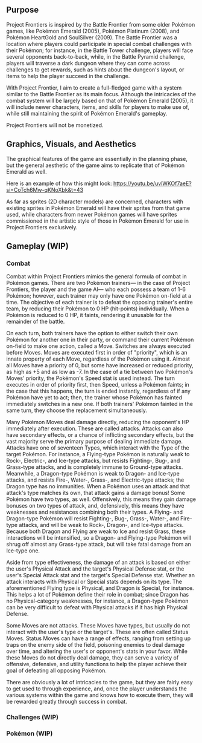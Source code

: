 ## Purpose
Project Frontiers is inspired by the Battle Frontier from some older Pokémon
games, like Pokémon Emerald (2005), Pokémon Platinum (2008), and Pokémon
HeartGold and SoulSilver (2009). The Battle Frontier was a location where
players could participate in special combat challenges with their Pokémon; for
instance, in the Battle Tower challenge, players will face several opponents
back-to-back, while, in the Battle Pyramid challenge, players will traverse a
dark dungeon where they can come across challenges to get rewards, such as hints
about the dungeon's layout, or items to help the player succeed in the challenge.

With Project Frontier, I aim to create a full-fledged game with a system
similar to the Battle Frontier as its main focus. Although the intricacies of
the combat system will be largely based on that of Pokémon Emerald (2005), it
will include newer characters, items, and skills for players to make use of,
while still maintaining the spirit of Pokémon Emerald's gameplay.

Project Frontiers will not be monetized.

## Graphics, Visuals, and Aesthetics
The graphical features of the game are essentially in the planning phase, but
the general aesthetic of the game aims to replicate that of Pokémon Emerald as
well.

Here is an example of how this might look: https://youtu.be/uvlWKOf7aeE?si=CoTch6Mw-qKNoXbk&t=43

As far as sprites (2D character models) are concerned, characters with existing
sprites in Pokémon Emerald will have their sprites from that game used, while
characters from newer Pokémon games will have sprites commissioned in the
artistic style of those in Pokémon Emerald for use in Project Frontiers
exclusively.

## Gameplay (WIP)

### Combat
Combat within Project Frontiers mimics the general formula of combat in Pokémon
games. There are two Pokémon trainers— in the case of Project Frontiers, the
player and the game AI— who each possess a team of 1-6 Pokémon; however, each
trainer may only have one Pokémon on-field at a time. The objective of each
trainer is to defeat the opposing trainer's entire team, by reducing their
Pokémon to 0 HP (hit-points) individually. When a Pokémon is reduced to 0 HP,
it faints, rendering it unusable for the remainder of the battle.

On each turn, both trainers have the option to either switch their own Pokémon
for another one in their party, or command their current Pokémon on-field to
make one action, called a Move. Switches are always executed before Moves.
Moves are executed first in order of "priority", which is an innate property of
each Move, regardless of the Pokémon using it. Almost all Moves have a priority
of 0, but some have increased or reduced priority, as high as +5 and as low as
-7. In the case of a tie between two Pokémon's Moves' priority, the Pokémon's
Speed stat is used instead. The turn executes in order of priority first, then
Speed, unless a Pokémon faints; in the case that this happens, the turn is
ended instantly, regardless of if any Pokémon have yet to act; then, the
trainer whose Pokémon has fainted immediately switches in a new one. If both
trainers' Pokémon fainted in the same turn, they choose the replacement
simultaneously.

Many Pokémon Moves deal damage directly, reducing the opponent's HP immediately
after execution. These are called attacks. Attacks can also have secondary
effects, or a chance of inflicting secondary effects, but the vast majority
serve the primary purpose of dealing immediate damage. Attacks have one of
seventeen Types, which interact with the Type of the target Pokémon. For
instance, a Flying-type Pokémon is naturally weak to Rock-, Electric-, and
Ice-type attacks, but resists Fighting-, Bug-, and Grass-type attacks, and is
completely immune to Ground-type attacks. Meanwhile, a Dragon-type Pokémon is
weak to Dragon- and Ice-type attacks, and resists Fire-, Water-, Grass-, and
Electric-type attacks; the Dragon type has no immunities. When a Pokémon uses
an attack and that attack's type matches its own, that attack gains a damage
bonus! Some Pokémon have two types, as well. Offensively, this means they gain
damage bonuses on two types of attack, and, defensively, this means they have
weaknesses and resistances combining both their types. A Flying- and
Dragon-type Pokémon will resist Fighting-, Bug-, Grass-, Water-, and Fire-type
attacks, and will be weak to Rock-, Dragon-, and Ice-type attacks. Because both
Dragon and Flying are weak to Ice and resist Grass, these interactions will be
intensified, so a Dragon- and Flying-type Pokémon will shrug off almost any
Grass-type attack, but will take fatal damage from an Ice-type one.

Aside from type effectiveness, the damage of an attack is based on either the
user's Physical Attack and the target's Physical Defense stat, or the user's
Special Attack stat and the target's Special Defense stat. Whether an attack
interacts with Physical or Special stats depends on its type. The
aforementioned Flying type is Physical, and Dragon is Special, for instance.
This helps a lot of Pokémon define their role in combat; since Dragon has no
Physical-category weaknesses, for instance, a Dragon-type Pokémon can be very
difficult to defeat with Physical attacks if it has high Physical Defense.

Some Moves are not attacks. These Moves have types, but usually do not
interact with the user's type or the target's. These are often called Status
Moves. Status Moves can have a range of effects, ranging from setting up traps
on the enemy side of the field, poisoning enemies to deal damage over time, and
altering the user's or opponent's stats in your favor. While these Moves do not
directly deal damage, they can serve a variety of offensive, defensive, and
utility functions to help the player achieve their goal of defeating all
opposing Pokémon.

There are obviously a lot of intricacies to the game, but they are fairly easy
to get used to through experience, and, once the player understands the various
systems within the game and knows how to execute them, they will be rewarded
greatly through success in combat.

### Challenges (WIP)

### Pokémon (WIP)
